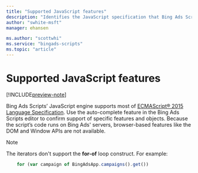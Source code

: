 ```yaml
---
title: "Supported JavaScript features"
description: "Identifies the JavaScript specification that Bing Ads Scripts supports."
author: "swhite-msft"
manager: ehansen

ms.author: "scottwhi"
ms.service: "bingads-scripts"
ms.topic: "article"
---
```


# Supported JavaScript features

[!INCLUDE[preview-note](../includes/preview-note.md)]

Bing Ads Scripts’ JavaScript engine supports most of [ECMAScript® 2015 Language Specification](http://www.ecma-international.org/ecma-262/6.0/). Use the auto-complete feature in the Bing Ads Scripts editor to confirm support of specific features and objects. Because the script’s code runs on Bing Ads' servers, browser-based features like the DOM and Window APIs are not available.


> [!NOTE]
> The iterators don't support the **for-of** loop construct. For example:
>  
> ```javascript
>     for (var campaign of BingAdsApp.campaigns().get())
> ```